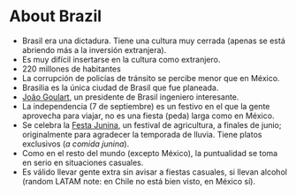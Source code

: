 # About Brazil

* Brasil era una dictadura. Tiene una cultura muy cerrada (apenas se está abriendo más a la inversión extranjera).
* Es muy difícil insertarse en la cultura como extranjero.
* 220 millones de habitantes
* La corrupción de policías de tránsito se percibe menor que en México.
* Brasilia es la única ciudad de Brasil que fue planeada.
* [João Goulart](https://en.wikipedia.org/wiki/João_Goulart), un presidente de Brasil ingeniero interesante.
* La independencia (7 de septiembre) es un festivo en el que la gente aprovecha para viajar, no es una fiesta (peda) larga como en México.
* Se celebra la [Festa Junina](https://en.wikipedia.org/wiki/Festa_Junina), un festival de agricultura, a finales de junio; originalmente para agradecer la temporada de lluvia. Tiene platos exclusivos (_a comida junina_).
* Como en el resto del mundo (excepto México), la puntualidad se toma en serio en situaciones casuales.
* Es válido llevar gente extra sin avisar a fiestas casuales, si llevan alcohol (random LATAM note: en Chile no está bien visto, en México sí).
